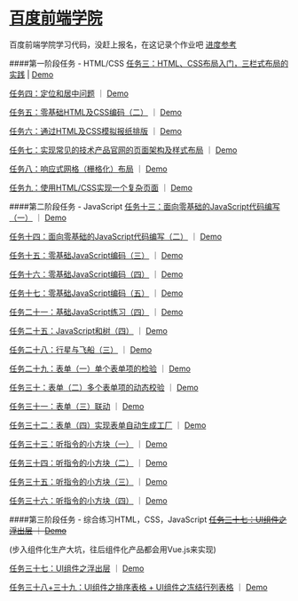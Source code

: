 # [百度前端学院](http://ife.baidu.com/task/all "Baidu IFE tasks")  

百度前端学院学习代码，没赶上报名，在这记录个作业吧
[进度参考](http://littlewin.info/Baidu_IFE "Progress")

####第一阶段任务 - HTML/CSS
[任务三：HTML、CSS布局入门，三栏式布局的实践](https://github.com/littlewin-wang/Baidu_IFE/tree/master/task03 "source code") | [Demo](http://littlewin.info/Baidu_IFE/task03/ "demo")

[任务四：定位和居中问题](https://github.com/littlewin-wang/Baidu_IFE/tree/master/task04 "source code") ｜ [Demo](http://littlewin.info/Baidu_IFE/task04/ "demo")

[任务五：零基础HTML及CSS编码（二）](https://github.com/littlewin-wang/Baidu_IFE/tree/master/task05 "source code") ｜ [Demo](http://littlewin.info/Baidu_IFE/task05/ "demo")

[任务六：通过HTML及CSS模拟报纸排版](https://github.com/littlewin-wang/Baidu_IFE/tree/master/task06 "source code") ｜ [Demo](http://littlewin.info/Baidu_IFE/task06/ "demo")

[任务七：实现常见的技术产品官网的页面架构及样式布局](https://github.com/littlewin-wang/Baidu_IFE/tree/master/task07 "source code") ｜ [Demo](http://littlewin.info/Baidu_IFE/task07/ "demo")

[任务八：响应式网格（栅格化）布局](https://github.com/littlewin-wang/Baidu_IFE/tree/master/task08 "source code") ｜ [Demo](http://littlewin.info/Baidu_IFE/task08/ "demo")

[任务九：使用HTML/CSS实现一个复杂页面](https://github.com/littlewin-wang/Baidu_IFE/tree/master/task09 "source code") ｜ [Demo](http://littlewin.info/Baidu_IFE/task09/ "demo")


####第二阶段任务 - JavaScript
[任务十三：面向零基础的JavaScript代码编写（一）](https://github.com/littlewin-wang/Baidu_IFE/tree/master/task13 "source code") ｜ [Demo](http://littlewin.info/Baidu_IFE/task13/ "demo")

[任务十四：面向零基础的JavaScript代码编写（二）](https://github.com/littlewin-wang/Baidu_IFE/tree/master/task14 "source code") ｜ [Demo](http://littlewin.info/Baidu_IFE/task14/ "demo")

[任务十五：零基础JavaScript编码（三）](https://github.com/littlewin-wang/Baidu_IFE/tree/master/task15 "source code") ｜ [Demo](http://littlewin.info/Baidu_IFE/task15/ "demo")

[任务十六：零基础JavaScript编码（四）](https://github.com/littlewin-wang/Baidu_IFE/tree/master/task16 "source code") ｜ [Demo](http://littlewin.info/Baidu_IFE/task16/ "demo")

[任务十七：零基础JavaScript编码（五）](https://github.com/littlewin-wang/Baidu_IFE/tree/master/task17 "source code") ｜ [Demo](http://littlewin.info/Baidu_IFE/task17/ "demo")

[任务二十一：基础JavaScript练习（四）](https://github.com/littlewin-wang/Baidu_IFE/tree/master/task21 "source code") ｜ [Demo](http://littlewin.info/Baidu_IFE/task21/ "demo")

[任务二十五：JavaScript和树（四）](https://github.com/littlewin-wang/Baidu_IFE/tree/master/task25 "source code") ｜ [Demo](http://littlewin.info/Baidu_IFE/task25/ "demo")

[任务二十八：行星与飞船（三）](https://github.com/littlewin-wang/Baidu_IFE/tree/master/task28 "source code") ｜ [Demo](http://littlewin.info/Baidu_IFE/task28/ "demo")

[任务二十九：表单（一）单个表单项的检验](https://github.com/littlewin-wang/Baidu_IFE/tree/master/task29 "source code") ｜ [Demo](http://littlewin.info/Baidu_IFE/task29/ "demo")

[任务三十：表单（二）多个表单项的动态校验](https://github.com/littlewin-wang/Baidu_IFE/tree/master/task30 "source code") ｜ [Demo](http://littlewin.info/Baidu_IFE/task30/ "demo")

[任务三十一：表单（三）联动](https://github.com/littlewin-wang/Baidu_IFE/tree/master/task31 "source code") ｜ [Demo](http://littlewin.info/Baidu_IFE/task31/ "demo")

[任务三十二：表单（四）实现表单自动生成工厂](https://github.com/littlewin-wang/Baidu_IFE/tree/master/task32 "source code") ｜ [Demo](http://littlewin.info/Baidu_IFE/task32/ "demo")

[任务三十三：听指令的小方块（一）](https://github.com/littlewin-wang/Baidu_IFE/tree/master/task33 "source code") ｜ [Demo](http://littlewin.info/Baidu_IFE/task33/ "demo")

[任务三十四：听指令的小方块（二）](https://github.com/littlewin-wang/Baidu_IFE/tree/master/task34 "source code") ｜ [Demo](http://littlewin.info/Baidu_IFE/task34/ "demo")

[任务三十五：听指令的小方块（三）](https://github.com/littlewin-wang/Baidu_IFE/tree/master/task35 "source code") ｜ [Demo](http://littlewin.info/Baidu_IFE/task35/ "demo")

[任务三十六：听指令的小方块（四）](https://github.com/littlewin-wang/Baidu_IFE/tree/master/task36 "source code") ｜ [Demo](http://littlewin.info/Baidu_IFE/task36/ "demo")


####第三阶段任务 - 综合练习HTML，CSS，JavaScript
~~[任务三十七：UI组件之浮出层](https://github.com/littlewin-wang/Baidu_IFE/tree/master/task37 "source code") ｜ [Demo](http://littlewin.info/Baidu_IFE/task37/ "demo")~~

(步入组件化生产大坑，往后组件化产品都会用Vue.js来实现)

[任务三十七：UI组件之浮出层](https://github.com/littlewin-wang/Baidu_IFE/tree/master/task37_by_Vuejs "source code") ｜ [Demo](http://littlewin.info/Baidu_IFE/task37_by_Vuejs/ "demo")

[任务三十八+三十九：UI组件之排序表格 + UI组件之冻结行列表格](https://github.com/littlewin-wang/Baidu_IFE/tree/master/task38+39 "source code") ｜ [Demo](http://littlewin.info/Baidu_IFE/task38+39/ "demo")
